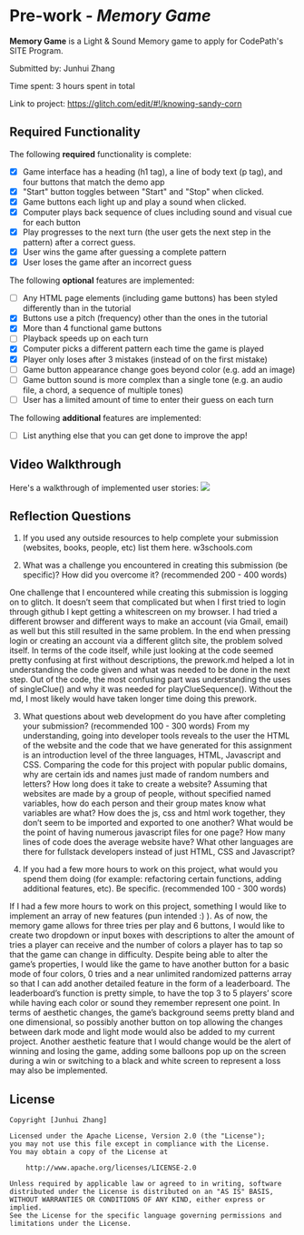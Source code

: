 # Pre-work - _Memory Game_

**Memory Game** is a Light & Sound Memory game to apply for CodePath's SITE Program.

Submitted by: Junhui Zhang

Time spent: 3 hours spent in total

Link to project: https://glitch.com/edit/#!/knowing-sandy-corn

## Required Functionality

The following **required** functionality is complete:

- [x] Game interface has a heading (h1 tag), a line of body text (p tag), and four buttons that match the demo app
- [x] "Start" button toggles between "Start" and "Stop" when clicked.
- [x] Game buttons each light up and play a sound when clicked.
- [x] Computer plays back sequence of clues including sound and visual cue for each button
- [x] Play progresses to the next turn (the user gets the next step in the pattern) after a correct guess.
- [x] User wins the game after guessing a complete pattern
- [x] User loses the game after an incorrect guess

The following **optional** features are implemented:

- [ ] Any HTML page elements (including game buttons) has been styled differently than in the tutorial
- [x] Buttons use a pitch (frequency) other than the ones in the tutorial
- [x] More than 4 functional game buttons
- [ ] Playback speeds up on each turn
- [x] Computer picks a different pattern each time the game is played
- [x] Player only loses after 3 mistakes (instead of on the first mistake)
- [ ] Game button appearance change goes beyond color (e.g. add an image)
- [ ] Game button sound is more complex than a single tone (e.g. an audio file, a chord, a sequence of multiple tones)
- [ ] User has a limited amount of time to enter their guess on each turn

The following **additional** features are implemented:

- [ ] List anything else that you can get done to improve the app!

## Video Walkthrough

Here's a walkthrough of implemented user stories:
![](your-link-here)

## Reflection Questions

1. If you used any outside resources to help complete your submission (websites, books, people, etc) list them here.
   w3schools.com

2. What was a challenge you encountered in creating this submission (be specific)? How did you overcome it? (recommended 200 - 400 words)

One challenge that I encountered while creating this submission is logging on to glitch. It doesn’t seem that complicated
but when I first tried to login through github I kept getting a whitescreen on my browser. I had tried a different browser
and different ways to make an account (via Gmail, email) as well but this still resulted in the same problem. In the end
when pressing login or creating an account via a different glitch site, the problem solved itself. In terms of the code
itself, while just looking at the code seemed pretty confusing at first without descriptions, the prework.md helped a lot
in understanding the code given and what was needed to be done in the next step. Out of the code, the most confusing part
was understanding the uses of singleClue() and why it was needed for playClueSequence(). Without the md, I most likely
would have taken longer time doing this prework.

3. What questions about web development do you have after completing your submission? (recommended 100 - 300 words)
   From my understanding, going into developer tools reveals to the user the HTML of the website and the code that we have
   generated for this assignment is an introduction level of the three languages, HTML, Javascript and CSS. Comparing the
   code for this project with popular public domains, why are certain ids and names just made of random numbers and letters?
   How long does it take to create a website? Assuming that websites are made by a group of people, without specified named
   variables, how do each person and their group mates know what variables are what? How does the js, css and html work
   together, they don’t seem to be imported and exported to one another? What would be the point of having numerous javascript
   files for one page? How many lines of code does the average website have? What other languages are there for fullstack
   developers instead of just HTML, CSS and Javascript?

4. If you had a few more hours to work on this project, what would you spend them doing (for example: refactoring certain functions, adding additional features, etc). Be specific. (recommended 100 - 300 words)

If I had a few more hours to work on this project, something I would like to implement an array of new features (pun intended :) ). As of now, the memory game allows for three tries per play and 6 buttons,
I would like to create two dropdown or input boxes with descriptions to alter the amount of tries a player can receive and the number of colors a player has to tap so that the game can change in difficulty.
Despite being able to alter the game’s properties, I would like the game to have another button for a basic mode of four colors, 0 tries and a near unlimited randomized patterns array so that I can add another
detailed feature in the form of a leaderboard. The leaderboard’s function is pretty simple, to have the top 3 to 5 players’ score while having each color or sound they remember represent one point. In terms of
aesthetic changes, the game’s background seems pretty bland and one dimensional, so possibly another button on top allowing the changes between dark mode and light mode would also be added to my current project.
Another aesthetic feature that I would change would be the alert of winning and losing the game, adding some balloons pop up on the screen during a win or switching to a black and white screen to represent a
loss may also be implemented.

## License

    Copyright [Junhui Zhang]

    Licensed under the Apache License, Version 2.0 (the "License");
    you may not use this file except in compliance with the License.
    You may obtain a copy of the License at

        http://www.apache.org/licenses/LICENSE-2.0

    Unless required by applicable law or agreed to in writing, software
    distributed under the License is distributed on an "AS IS" BASIS,
    WITHOUT WARRANTIES OR CONDITIONS OF ANY KIND, either express or implied.
    See the License for the specific language governing permissions and
    limitations under the License.
